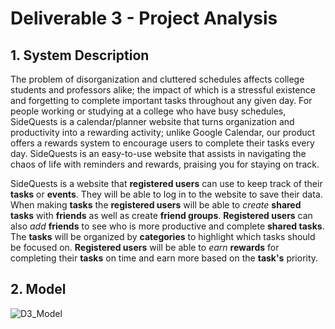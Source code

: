 # Deliverable 3 - Project Analysis

## 1. System Description

The problem of disorganization and cluttered schedules affects college students and professors alike; the impact of which is a stressful existence and forgetting to complete important tasks throughout any given day. For people working or studying at a college who have busy schedules, SideQuests is a calendar/planner website that turns organization and productivity into a rewarding activity; unlike Google Calendar, our product offers a rewards system to encourage users to complete their tasks every day. SideQuests is an easy-to-use website that assists in navigating the chaos of life with reminders and rewards, praising you for staying on track.

SideQuests is a website that **registered users** can use to keep track of their **tasks** or **events**. They will be able to log in to the website to save their data. When making **tasks** the **registered users** will be able to *create* **shared tasks** with **friends** as well as create **friend groups**. **Registered users** can also *add* **friends** to see who is more productive and complete **shared tasks**. The **tasks** will be organized by **categories** to highlight which tasks should be focused on. **Registered users** will be able to *earn* **rewards** for completing their **tasks** on time and earn more based on the **task's** priority. 


## 2. Model

![D3_Model](https://user-images.githubusercontent.com/102330088/222832695-b2355af8-794d-475a-bd6e-5e9d9348dbf5.jpg)
